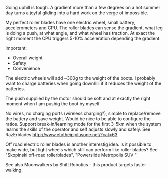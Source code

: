 Going uphill is tough. A gradient more than a few degrees on a hot summer day turns a joyful gliding into a hard work on the verge of impossible.

My perfect roller blades have one electric wheel, small battery, accelerometers and CPU. The roller blades can sense the gradient, what leg is doing a push, at what angle, and what wheel has traction. At exact the right moment the CPU triggers  5-10% acceleration depending the gradient. 

Important:
 * Overall weight 
 * Safety 
 * Convenience
 
The electric wheels will add ~300g to the weight of the boots. I probably want to charge batteries when going downhill if it reduces the weight of the batteries.

The push supplied by the motor should be soft and at exactly the right moment when I am pushig the boot by myself. 

No wires, no charging ports (wireless charging?), simple to replace/remove the battery and save weight. Would be nice to be able to configure the ratios. Support break-in/learning mode for the first 3-5km when the system learns the skills of the operator and self adjusts slowly and safely. 
See RazErblades http://www.etotheipiplusone.net/?cat=63


Off road electric roller blades is another interestig idea. Is it possible to make wide, but light wheels which still can perform like roller blades? See "Skopinski off-road rollerblades", "Powerslide Metropolis SUV "

See also Moonwalkers by Shift Robotics - this product targets faster walking.

